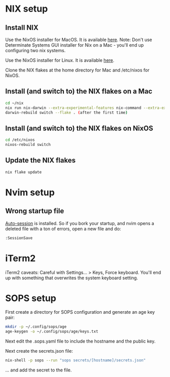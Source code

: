 # NIX setup

## Install NIX

Use the NixOS installer for MacOS. It is available [here](https://nixos.org/download.html).
Note: Don't use Determinate Systems GUI installer for Nix on a Mac - you'll end up configuring two nix systems.

Use the NixOS installer for Linux. It is available [here](https://nixos.org/download.html).

Clone the NIX flakes at the home directory for Mac and /etc/nixos for NixOS.

## Install (and switch to) the NIX flakes on a Mac

```bash
cd ~/nix
nix run nix-darwin --extra-experimental-features nix-command --extra-experimental-features flakes -- switch --flake . (first time)
darwin-rebuild switch --flake . (after the first time)
```

## Install (and switch to) the NIX flakes on NixOS

```bash
cd /etc/nixos
nixos-rebuild switch
```

## Update the NIX flakes

```bash
nix flake update
```

# Nvim setup

## Wrong startup file

[Auto-session](https://github.com/rmagatti/auto-session) is installed. So if you bork your startup, and nvim opens a deleted file with a ton of errors, open a new file and do:

```bash
:SessionSave
```

# iTerm2

iTerm2 caveats:
Careful with Settings... > Keys, Force keyboard. You'll end up with something that overwrites the system keyboard setting.

# SOPS setup

First create a directory for SOPS configuration and generate an age key pair:

```bash
mkdir -p ~/.config/sops/age
age-keygen -o ~/.config/sops/age/keys.txt
```

Next edit the .sops.yaml file to include the hostname and the public key.

Next create the secrets.json file:

```bash
nix-shell -p sops --run "sops secrets/[hostname]/secrets.json"
```

... and add the secret to the file.

